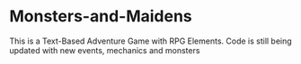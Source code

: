 # Monsters-and-Maidens
This is a Text-Based Adventure Game with RPG Elements.
 Code is still being updated with new events, mechanics and monsters
